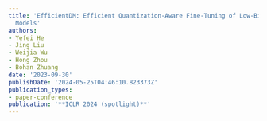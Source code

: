 ```yaml
---
title: 'EfficientDM: Efficient Quantization-Aware Fine-Tuning of Low-Bit Diffusion
  Models'
authors:
- Yefei He
- Jing Liu
- Weijia Wu
- Hong Zhou
- Bohan Zhuang
date: '2023-09-30'
publishDate: '2024-05-25T04:46:10.823373Z'
publication_types:
- paper-conference
publication: '**ICLR 2024 (spotlight)**'
---
```

